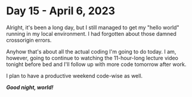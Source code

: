 # Day 15 - April 6, 2023

Alright, it's been a long day, but I still managed to get my "hello world" running in my local environment. I had forgotten about those damned crossorigin errors.

Anyhow that's about all the actual coding I'm going to do today. I am, however, going to continue to watching the 11-hour-long lecture video tonight before bed and I'll follow up with more code tomorrow after work.

I plan to have a productive weekend code-wise as well.

**_Good night, world!_**
